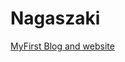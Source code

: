# Nagaszaki

[MyFirst Blog and website](https://github.com/green-fox-academy/Nagaszaki/tree/master/Nagaszaki/week-01/day-1)

